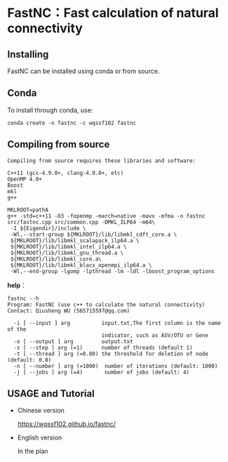 # FastNC：Fast calculation of natural connectivity
## Installing
FastNC can be installed using conda or from source.
## Conda
To install through conda, use:
```
conda create -n fastnc -c wqssf102 fastnc
```
## Compiling from source
```
Compiling from source requires these libraries and software:
```
```
C++11 (gcc-4.9.0+, clang-4.9.0+, etc)
OpenMP 4.0+
Boost
mkl
g++
```
```
MKLROOT=pathA
g++ -std=c++11 -O3 -fopenmp -march=native -mavx -mfma -o fastnc src/fastnc.cpp src/common.cpp -DMKL_ILP64 -m64\
 -I ${Eigendir}/include \
 -Wl,--start-group ${MKLROOT}/lib/libmkl_cdft_core.a \
 ${MKLROOT}/lib/libmkl_scalapack_ilp64.a \
 ${MKLROOT}/lib/libmkl_intel_ilp64.a \
 ${MKLROOT}/lib/libmkl_gnu_thread.a \
 ${MKLROOT}/lib/libmkl_core.a\
 ${MKLROOT}/lib/libmkl_blacs_openmpi_ilp64.a \
 -Wl,--end-group -lgomp -lpthread -lm -ldl -lboost_program_options
```
**help**：
```
fastnc --h
Program: FastNC (use c++ to calculate the natural connectivity)
Contact: Qiusheng WU (565715597@qq.com)

  -i [ --input ] arg          input.txt,The first column is the name of the
                              indicator, such as ASV/OTU or Gene
  -o [ --output ] arg         output.txt
  -s [ --step ] arg (=1)      number of threads (default 1)
  -t [ --thread ] arg (=0.80) the threshold for deletion of node (default: 0.8)
  -n [ --number ] arg (=1000)  number of iterations (default: 1000)
  -j [ --jobs ] arg (=4)       number of jobs (default: 4)
  ```

## USAGE and Tutorial

* Chinese version

  <u>https://wqssf102.github.io/fastnc/</u>

* English version

  In the plan
  
  
